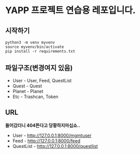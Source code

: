 # YAPP 프로젝트 연습용 레포입니다.

## 시작하기
```
python3 -m venv myvenv
source myvenv/bin/activate
pip install -r requirements.txt
```

## 파일구조(변경여지 있음)
* User - User, Feed, QuestList
* Quest - Quest
* Planet - Planet
* Etc - Trashcan, Token

## URL
**들어갔더니 404뜬다고 당황하지마십쇼..**
* User - http://127.0.0.1:8000/mgmtuser
* Feed - http://127.0.0.1:8000/feed
* QuestList - http://127.0.0.1:8000/questlist
